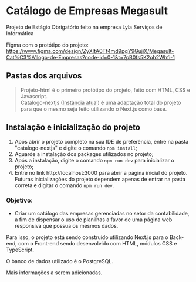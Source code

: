 # Catálogo de Empresas Megasult

Projeto de Estágio Obrigatório feito na empresa Lyla Serviços de Informática

Figma com o protótipo do projeto: https://www.figma.com/design/ZyXItA0Tf4md9pgY9GujiX/Megasult-Cat%C3%A1logo-de-Empresas?node-id=0-1&t=7pB0fs5K2oh2Whfi-1

## Pastas dos arquivos
> Projeto-html é o primeiro protótipo do projeto, feito com HTML, CSS e Javascript.\
> Catalogo-nextjs (<ins>Instância atual</ins>) é uma adaptação total do projeto para que o mesmo seja feito utilizando o Next.js como base.

## Instalação e inicialização do projeto
1. Após abrir o projeto completo na sua IDE de preferência, entre na pasta "catalogo-nextjs" e digite o comando ```npm install```;
2. Aguarde a instalação dos packages utilizados no projeto;
3. Após a instalação, digite o comando ```npm run dev``` para inicializar o projeto;
4. Entre no link http://localhost:3000 para abrir a página inicial do projeto.
Futuras inicializações do projeto dependem apenas de entrar na pasta correta e digitar o comando ```npm run dev```.

### Objetivo:
- Criar um catálogo das empresas gerenciadas no setor da contabilidade, a fim de dispensar o uso de planilhas a favor de uma página web responsiva que possua os mesmos dados.

Para isso, o projeto está sendo construído utilizando Next.js para o Back-end, com o Front-end sendo desenvolvido com HTML, módulos CSS e TypeScript.

O banco de dados utilizado é o PostgreSQL.

Mais informações a serem adicionadas.
